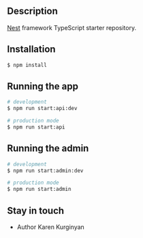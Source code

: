 ## Description

[Nest](https://github.com/nestjs/nest) framework TypeScript starter repository.

## Installation

```bash
$ npm install
```

## Running the app

```bash
# development
$ npm run start:api:dev

# production mode
$ npm run start:api
```

## Running the admin

```bash
# development
$ npm run start:admin:dev

# production mode
$ npm run start:admin
```

## Stay in touch

- Author Karen Kurginyan
